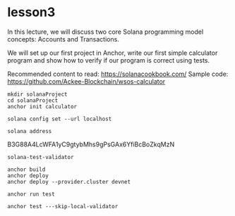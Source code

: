 # lesson3
In this lecture, we will discuss two core Solana programming model concepts: Accounts and Transactions.

We will set up our first project in Anchor, write our first simple calculator program and show how to verify if our program is correct using tests.

Recommended content to read: https://solanacookbook.com/
Sample code: https://github.com/Ackee-Blockchain/wsos-calculator


```
mkdir solanaProject
cd solanaProject
anchor init calculator
```

```
solana config set --url localhost

solana address
```
B3G88A4LcWFA1yC9gtybMhs9gPsGAx6YfiBcBoZkqMzN

``` not work
solana-test-validator
```

```
anchor build
anchor deploy
anchor deploy --provider.cluster devnet

anchor run test

anchor test ---skip-local-validator
```
